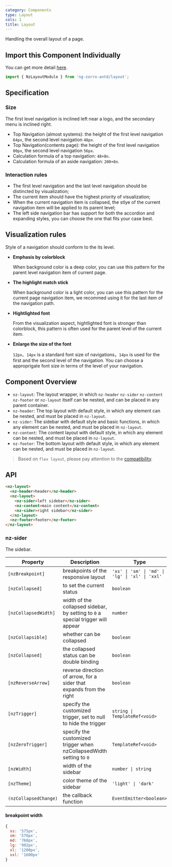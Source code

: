 ```yaml
---
category: Components
type: Layout
cols: 1
title: Layout
---
```


Handling the overall layout of a page.

## Import this Component Individually

You can get more detail [here](/docs/getting-started/en#import-a-component-individually).

```ts
import { NzLayoutModule } from 'ng-zorro-antd/layout';
```

## Specification

### Size

The first level navigation is inclined left near a logo, and the secondary menu is inclined right.

- Top Navigation (almost systems): the height of the first level navigation `64px`, the second level navigation `48px`.
- Top Navigation(contents page): the height of the first level navigation `80px`, the second level navigation `56px`.
- Calculation formula of a top navigation: `48+8n`.
- Calculation formula of an aside navigation: `200+8n`.

### Interaction rules

- The first level navigation and the last level navigation should be distincted by visualization;
- The current item should have the highest priority of visualization;
- When the current navigation item is collapsed, the stlye of the current navigation item will be applied to its parent level;
- The left side navigation bar has support for both the accordion and expanding styles, you can choose the one that fits your case best.

## Visualization rules

 Style of a navigation should conform to the its level.

- **Emphasis by colorblock**

  When background color is a deep color, you can use this pattern for the parent level navigation item of current page.

- **The highlight match stick**

  When background color is a light color, you can use this pattern for the current page navigation item, we recommed using it for the last item of the navigation path.

- **Hightlighted font**

  From the visualization aspect, hightlighted font is stronger than colorblock, this pattern is often used for the parent level of the current item.

- **Enlarge the size of the font**

  `12px`、`14px` is a standard font size of navigations，`14px` is used for the first and the second level of the navigation. You can choose a approprigate font size in terms of the level of your navigation.

## Component Overview

- `nz-layout`: The layout wrapper, in which `nz-header` `nz-sider` `nz-content` `nz-footer` or `nz-layout` itself can be nested, and can be placed in any parent container.
- `nz-header`: The top layout with default style, in which any element can be nested, and must be placed in `nz-layout`.
- `nz-sider`: The sidebar with default style and basic functions, in which any element can be nested, and must be placed in `nz-layout`.
- `nz-content`: The content layout with default style, in which any element can be nested, and must be placed in `nz-layout`.
- `nz-footer`: The bottom layout with default style, in which any element can be nested, and must be placed in `nz-layout`.

> Based on `flex layout`, please pay attention to the [compatibility](http://caniuse.com/#search=flex).

## API

```html
<nz-layout>
  <nz-header>header</nz-header>
  <nz-layout>
    <nz-sider>left sidebar</nz-sider>
    <nz-content>main content</nz-content>
    <nz-sider>right sidebar</nz-sider>
  </nz-layout>
  <nz-footer>footer</nz-footer>
</nz-layout>
```

### nz-sider

The sidebar.

| Property | Description | Type | Default |
| -------- | ----------- | ---- | ------- |
| `[nzBreakpoint]` | breakpoints of the responsive layout | `'xs' \| 'sm' \| 'md' \| 'lg' \| 'xl' \| 'xxl'` | - |
| `[nzCollapsed]` | to set the current status | `boolean` | - |
| `[nzCollapsedWidth]` | width of the collapsed sidebar, by setting to `0` a special trigger will appear | `number` | `64` |
| `[nzCollapsible]` | whether can be collapsed | `boolean` | `false` |
| `[nzCollapsed]` | the collapsed status can be double binding | `boolean` | `false` |
| `[nzReverseArrow]` | reverse direction of arrow, for a sider that expands from the right | `boolean` | `false` |
| `[nzTrigger]` | specify the customized trigger, set to null to hide the trigger | `string \| TemplateRef<void>` | - |
| `[nzZeroTrigger]` | specify the customized trigger when nzCollapsedWidth setting to `0` | `TemplateRef<void>` | - |
| `[nzWidth]` | width of the sidebar | `number \| string` | `200` |
| `[nzTheme]` | color theme of the sidebar | `'light' \| 'dark'` | `dark` |
| `(nzCollapsedChange)` | the callback function | `EventEmitter<boolean>` | - |

#### breakpoint width

```js
{
  xs: '575px',
  sm: '576px',
  md: '768px',
  lg: '992px',
  xl: '1200px',
  xxl: '1600px'
}
```
